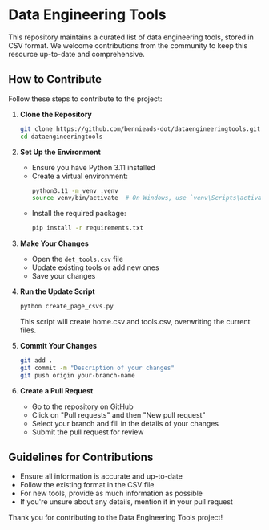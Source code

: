 # Data Engineering Tools

This repository maintains a curated list of data engineering tools, stored in CSV format. We welcome contributions from the community to keep this resource up-to-date and comprehensive.

## How to Contribute

Follow these steps to contribute to the project:

1. **Clone the Repository**
   ```bash
   git clone https://github.com/bennieads-dot/dataengineeringtools.git
   cd dataengineeringtools
   ```

2. **Set Up the Environment**
   - Ensure you have Python 3.11 installed
   - Create a virtual environment:
     ```bash
     python3.11 -m venv .venv
     source venv/bin/activate  # On Windows, use `venv\Scripts\activate`
     ```
   - Install the required package:
     ```bash
     pip install -r requirements.txt
     ```

3. **Make Your Changes**
   - Open the `det_tools.csv` file
   - Update existing tools or add new ones
   - Save your changes

4. **Run the Update Script**
   ```bash
   python create_page_csvs.py
   ```
   This script will create home.csv and tools.csv, overwriting the current files.

5. **Commit Your Changes**
   ```bash
   git add .
   git commit -m "Description of your changes"
   git push origin your-branch-name
   ```

6. **Create a Pull Request**
   - Go to the repository on GitHub
   - Click on "Pull requests" and then "New pull request"
   - Select your branch and fill in the details of your changes
   - Submit the pull request for review

## Guidelines for Contributions

- Ensure all information is accurate and up-to-date
- Follow the existing format in the CSV file
- For new tools, provide as much information as possible
- If you're unsure about any details, mention it in your pull request

Thank you for contributing to the Data Engineering Tools project!
